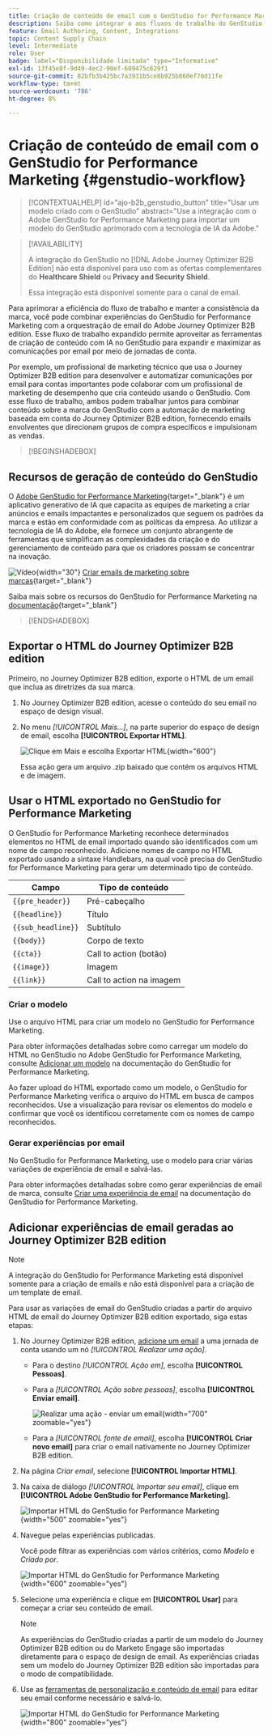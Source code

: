 ```yaml
---
title: Criação de conteúdo de email com o GenStudio for Performance Marketing
description: Saiba como integrar o aos fluxos de trabalho do GenStudio para simplificar o design da experiência de email.
feature: Email Authoring, Content, Integrations
topic: Content Supply Chain
level: Intermediate
role: User
badge: label="Disponibilidade limitada" type="Informative"
exl-id: 13f45e8f-9d49-4ec2-90ef-689475c629f1
source-git-commit: 82bfb3b425bc7a3931b5ce8b925b860ef70d11fe
workflow-type: tm+mt
source-wordcount: '786'
ht-degree: 8%

---
```


# Criação de conteúdo de email com o GenStudio for Performance Marketing {#genstudio-workflow}

>[!CONTEXTUALHELP]
>id="ajo-b2b_genstudio_button"
>title="Usar um modelo criado com o GenStudio"
>abstract="Use a integração com o Adobe GenStudio for Performance Marketing para importar um modelo do GenStudio aprimorado com a tecnologia de IA da Adobe."

>[!AVAILABILITY]
>
>A integração do GenStudio no [!DNL Adobe Journey Optimizer B2B Edition] não está disponível para uso com as ofertas complementares do **Healthcare Shield** ou **Privacy and Security Shield**.
>
>Essa integração está disponível somente para o canal de email.

Para aprimorar a eficiência do fluxo de trabalho e manter a consistência da marca, você pode combinar experiências do GenStudio for Performance Marketing com a orquestração de email do Adobe Journey Optimizer B2B edition. Esse fluxo de trabalho expandido permite aproveitar as ferramentas de criação de conteúdo com IA no GenStudio para expandir e maximizar as comunicações por email por meio de jornadas de conta.

Por exemplo, um profissional de marketing técnico que usa o Journey Optimizer B2B edition para desenvolver e automatizar comunicações por email para contas importantes pode colaborar com um profissional de marketing de desempenho que cria conteúdo usando o GenStudio. Com esse fluxo de trabalho, ambos podem trabalhar juntos para combinar conteúdo sobre a marca do GenStudio com a automação de marketing baseada em conta do Journey Optimizer B2B edition, fornecendo emails envolventes que direcionam grupos de compra específicos e impulsionam as vendas.

>[!BEGINSHADEBOX]

## Recursos de geração de conteúdo do GenStudio

O [Adobe GenStudio for Performance Marketing](https://business.adobe.com/products/genstudio-for-performance-marketing.html){target="_blank"} é um aplicativo generativo de IA que capacita as equipes de marketing a criar anúncios e emails impactantes e personalizados que seguem os padrões da marca e estão em conformidade com as políticas da empresa. Ao utilizar a tecnologia de IA do Adobe, ele fornece um conjunto abrangente de ferramentas que simplificam as complexidades da criação e do gerenciamento de conteúdo para que os criadores possam se concentrar na inovação.

![Vídeo](../../assets/do-not-localize/icon-video.svg){width="30"} [Criar emails de marketing sobre marcas](https://experienceleague.adobe.com/pt-br/docs/genstudio-for-performance-marketing-learn/tutorials/creating-experiences/creating-on-brand-emails){target="_blank"}

Saiba mais sobre os recursos do GenStudio for Performance Marketing na [documentação](https://experienceleague.adobe.com/pt-br/docs/genstudio-for-performance-marketing/user-guide/home){target="_blank"}

>[!ENDSHADEBOX]

## Exportar o HTML do Journey Optimizer B2B edition

Primeiro, no Journey Optimizer B2B edition, exporte o HTML de um email que inclua as diretrizes da sua marca.

1. No Journey Optimizer B2B edition, acesse o conteúdo do seu email no espaço de design visual.

1. No menu _[!UICONTROL Mais...]_, na parte superior do espaço de design de email, escolha **[!UICONTROL Exportar HTML]**.

   ![Clique em Mais e escolha Exportar HTML](./assets/email-export-html.png){width="600"}

   Essa ação gera um arquivo .zip baixado que contém os arquivos HTML e de imagem.

## Usar o HTML exportado no GenStudio for Performance Marketing

O GenStudio for Performance Marketing reconhece determinados elementos no HTML de email importado quando são identificados com um nome de campo reconhecido. Adicione nomes de campo no HTML exportado usando a sintaxe Handlebars, na qual você precisa do GenStudio for Performance Marketing para gerar um determinado tipo de conteúdo.

| Campo | Tipo de conteúdo |
| ----------------- | ------------------------- |
| `{{pre_header}}` | Pré-cabeçalho |
| `{{headline}}` | Título |
| `{{sub_headline}}` | Subtítulo |
| `{{body}}` | Corpo de texto |
| `{{cta}}` | Call to action (botão) |
| `{{image}}` | Imagem |
| `{{link}}` | Call to action na imagem |

### Criar o modelo

Use o arquivo HTML para criar um modelo no GenStudio for Performance Marketing.

Para obter informações detalhadas sobre como carregar um modelo do HTML no GenStudio no Adobe GenStudio for Performance Marketing, consulte [Adicionar um modelo](https://experienceleague.adobe.com/pt-br/docs/genstudio-for-performance-marketing/user-guide/content/templates/use-templates#add-a-template) na documentação do GenStudio for Performance Marketing.

Ao fazer upload do HTML exportado como um modelo, o GenStudio for Performance Marketing verifica o arquivo do HTML em busca de campos reconhecidos. Use a visualização para revisar os elementos do modelo e confirmar que você os identificou corretamente com os nomes de campo reconhecidos.

### Gerar experiências por email

No GenStudio for Performance Marketing, use o modelo para criar várias variações de experiência de email e salvá-las.

Para obter informações detalhadas sobre como gerar experiências de email de marca, consulte [Criar uma experiência de email](https://experienceleague.adobe.com/pt-br/docs/genstudio-for-performance-marketing/user-guide/create/create-email-experience) na documentação do GenStudio for Performance Marketing.

## Adicionar experiências de email geradas ao Journey Optimizer B2B edition

>[!NOTE]
>
>A integração do GenStudio for Performance Marketing está disponível somente para a criação de emails e não está disponível para a criação de um template de email.

Para usar as variações de email do GenStudio criadas a partir do arquivo HTML de email do Journey Optimizer B2B edition exportado, siga estas etapas:

1. No Journey Optimizer B2B edition, [adicione um email](./add-email.md) a uma jornada de conta usando um nó _[!UICONTROL Realizar uma ação]_.

   * Para o destino _[!UICONTROL Ação em]_, escolha **[!UICONTROL Pessoas]**.

   * Para a _[!UICONTROL Ação sobre pessoas]_, escolha **[!UICONTROL Enviar email]**.

     ![Realizar uma ação - enviar um email](./assets/journey-node-send-email.png){width="700" zoomable="yes"}

   * Para a _[!UICONTROL fonte de email]_, escolha **[!UICONTROL Criar novo email]** para criar o email nativamente no Journey Optimizer B2B edition.

1. Na página _Criar email_, selecione **[!UICONTROL Importar HTML]**.

1. Na caixa de diálogo _[!UICONTROL Importar seu email]_, clique em **[!UICONTROL Adobe GenStudio for Performance Marketing]**.

   ![Importar HTML do GenStudio for Performance Marketing](./assets/email-import-html-genstudio.png){width="500" zoomable="yes"}

1. Navegue pelas experiências publicadas.

   Você pode filtrar as experiências com vários critérios, como _Modelo_ e _Criado por_.

   ![Importar HTML do GenStudio for Performance Marketing](./assets/email-import-select-gen-studio-experience.png){width="600" zoomable="yes"}

1. Selecione uma experiência e clique em **[!UICONTROL Usar]** para começar a criar seu conteúdo de email.

   >[!NOTE]
   >
   >As experiências do GenStudio criadas a partir de um modelo do Journey Optimizer B2B edition ou do Marketo Engage são importadas diretamente para o espaço de design de email. As experiências criadas sem um modelo do Journey Optimizer B2B edition são importadas para o modo de compatibilidade.

1. Use as [ferramentas de personalização e conteúdo de email](./email-authoring.md) para editar seu email conforme necessário e salvá-lo.

   ![Importar HTML do GenStudio for Performance Marketing](./assets/email-imported-experience.png){width="800" zoomable="yes"}
